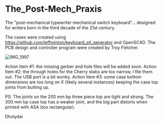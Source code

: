 # The_Post-Mech_Praxis
The "post-mechanical typewriter mechanical switch keyboard"... designed for writers born in the third decade of the 21st century.

The cases were created using https://github.com/jeffminton/keyboard_stl_generator and OpenSCAD.
The PCB design and controller program were created by Troy Fletcher.

![IMG_1997](https://github.com/Dholydai/The_Post-Mech_Praxis/assets/116427384/7d9906ec-d64b-45fb-8165-cec530d671c4)

Action Item #1: the missing gerber and hole files will be added soon.
Action Item #2: the through holes for the Cherry stabs are too narrow, I file them out. The USB port is a bit wonky.
Action Item #3: some case bottom dimensions are too long on X (likely several instances) keeping the case top joints from butting up.

PS: The joints on the 200 mm bp three piece top are tight and strong. The 300 mm bp case top has a weaker joint, and the big part distorts when printed with ASA (too rectangular).

Dholydai
